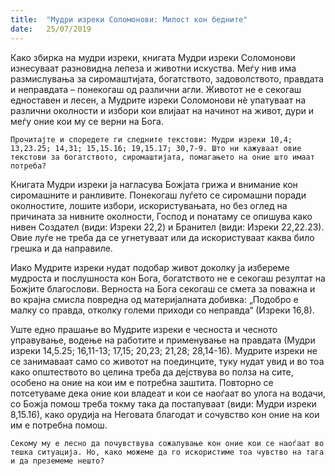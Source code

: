 ```yaml
---
title:  "Мудри изреки Соломонови: Милост кон бедните"
date:   25/07/2019
---
```


Како збирка на мудри изреки, книгата Мудри изреки Соломонови изнесуваат разновидна лепеза и животни искуства. Меѓу нив има размислувања за сиромаштијата, богатството, задоволството, правдата и неправ­дата – понекогаш од различни агли. Животот не е секогаш едноставен и лесен, а Мудрите изреки Соломонови нѐ упатуваат на различни околности и избори кои влијаат на начинот на живот, дури и меѓу оние кои му се верни на Бога.

`Прочитајте и споредете ги следните текстови: Мудри изреки 10,4; 13,23.25; 14,31; 15,15.16; 19,15.17; 30,7-9. Што ни кажуваат овие текстови за богатството, сиромаштијата, помагањето на оние што имаат потреба?`

Книгата Мудри изреки ја нагласува Божјата грижа и внимание кон сиромашните и ранливите. Понекогаш луѓето се сиромашни поради околностите, лошите избори, искористувањата, но без оглед на причината за нивните околности, Господ и понатаму се опишува како нивен Создател (види: Изреки 22,2) и Бранител (види: Изреки 22,22.23). Овие луѓе не треба да се угнетуваат или да искористуваат каква било грешка и да направиле.

Иако Мудрите изреки нудат подобар живот доколку ја избереме мудроста и послушноста кон Бога, богатството не е секогаш резултат на Божјите благослови. Верноста на Бога секогаш се смета за поважна и во крајна смисла повредна од материјалната добивка: „Подобро е малку со правда, отколку големи приходи со неправда“ (Изреки 16,8).

Уште едно прашање во Мудрите изреки е чесноста и чесното управување, водење на работите и применување на правдата (Мудри изреки  14,5.25; 16,11-13; 17,15; 20,23; 21,28; 28,14-16). Мудрите изреки не се занимаваат само со животот на поединците, туку нудат увид и во тоа како општеството во целина треба да дејствува во полза на сите, особено на оние на кои им е потребна заштита. Повторно се потсетуваме дека оние кои владеат и кои се наоѓаат во улога на водачи, со Божја помош треба токму така да постапуваат (види: Мудри изреки 8,15.16), како орудија на Неговата благодат и сочувство кон оние на кои им е потребна помош.

`Секому му е лесно да почувствува сожалување кон оние кои се наоѓаат во тешка ситуација. Но, како можеме да го искористиме тоа чувство на тага и да преземеме нешто?`
